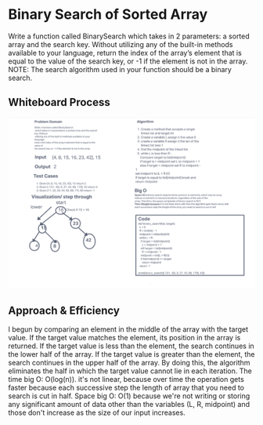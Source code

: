 # Binary Search of Sorted Array

Write a function called BinarySearch which takes in 2 parameters: a sorted array and the search key. Without utilizing any of the built-in methods available to your language, return the index of the array’s element that is equal to the value of the search key, or -1 if the element is not in the array.
NOTE: The search algorithm used in your function should be a binary search.

## Whiteboard Process

![arraybinarysearch](arraybinarysearch.png)

## Approach & Efficiency

I begun by comparing an element in the middle of the array with the target value. If the target value matches the element, its position in the array is returned. If the target value is less than the element, the search continues in the lower half of the array. If the target value is greater than the element, the search continues in the upper half of the array. By doing this, the algorithm eliminates the half in which the target value cannot lie in each iteration. The time big O: O(log(n)). it's not linear, because over time the operation gets faster because each successive step the length of array that you need to search is cut in half. Space big O: O(1) because we're not writing or storing any significant amount of data other than the variables (L, R, midpoint) and those don't increase as the size of our input increases.

